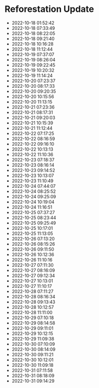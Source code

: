 # Reforestation Update

- 2022-10-18 01:52:42
- 2022-10-18 07:33:49
- 2022-10-18 08:22:05
- 2022-10-18 09:21:40
- 2022-10-18 10:16:28
- 2022-10-18 11:12:44
- 2022-10-19 07:37:07
- 2022-10-19 08:26:04
- 2022-10-19 09:22:45
- 2022-10-19 10:20:32
- 2022-10-19 11:14:24
- 2022-10-20 07:23:37
- 2022-10-20 08:17:33
- 2022-10-20 09:20:35
- 2022-10-20 10:15:56
- 2022-10-20 11:13:15
- 2022-10-21 07:23:36
- 2022-10-21 08:17:31
- 2022-10-21 09:20:03
- 2022-10-21 10:15:39
- 2022-10-21 11:12:44
- 2022-10-22 07:17:25
- 2022-10-22 08:16:59
- 2022-10-22 09:16:10
- 2022-10-22 10:13:13
- 2022-10-22 11:10:36
- 2022-10-23 07:18:37
- 2022-10-23 08:16:14
- 2022-10-23 09:14:52
- 2022-10-23 10:13:07
- 2022-10-23 11:10:49
- 2022-10-24 07:44:07
- 2022-10-24 08:25:52
- 2022-10-24 09:25:09
- 2022-10-24 10:19:04
- 2022-10-24 11:16:51
- 2022-10-25 07:37:27
- 2022-10-25 08:23:44
- 2022-10-25 09:25:49
- 2022-10-25 10:17:01
- 2022-10-25 11:13:05
- 2022-10-26 07:13:20
- 2022-10-26 08:15:26
- 2022-10-26 09:11:50
- 2022-10-26 10:12:36
- 2022-10-26 11:10:16
- 2022-10-27 07:11:30
- 2022-10-27 08:16:09
- 2022-10-27 09:12:34
- 2022-10-27 10:13:01
- 2022-10-27 11:10:17
- 2022-10-28 07:11:27
- 2022-10-28 08:16:34
- 2022-10-28 09:13:43
- 2022-10-28 10:12:57
- 2022-10-28 11:11:00
- 2022-10-29 07:10:18
- 2022-10-29 08:14:58
- 2022-10-29 09:11:01
- 2022-10-29 10:12:15
- 2022-10-29 11:09:38
- 2022-10-30 07:10:09
- 2022-10-30 08:14:09
- 2022-10-30 09:11:21
- 2022-10-30 10:12:01
- 2022-10-30 11:09:18
- 2022-10-31 07:11:58
- 2022-10-31 08:18:09
- 2022-10-31 09:14:29
